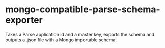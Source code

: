 # mongo-compatible-parse-schema-exporter
Takes a Parse application id and a master key, exports the schema and outputs a .json file with a Mongo importable schema.
